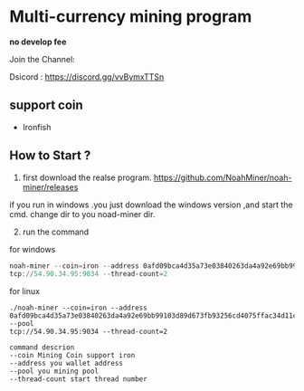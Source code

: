 # Multi-currency mining program 

**no develop fee**

Join the Channel:

Dsicord : https://discord.gg/vvBymxTTSn




## support coin
- Ironfish

## How to Start ?

1. first download the realse program.  https://github.com/NoahMiner/noah-miner/releases

if you run in windows .you just download the windows version ,and start the cmd. change dir to you noad-miner dir.


2. run the command

for windows
```powershell
noah-miner --coin=iron --address 0afd09bca4d35a73e03840263da4a92e69bb99103d89d673fb93256cd4075ffac34d11c6a1872947c9138a --pool
tcp://54.90.34.95:9034 --thread-count=2
```

for linux

```shell
./noah-miner --coin=iron --address 0afd09bca4d35a73e03840263da4a92e69bb99103d89d673fb93256cd4075ffac34d11c6a1872947c9138a --pool
tcp://54.90.34.95:9034 --thread-count=2
```

```shell
command descrion
--coin Mining Coin support iron
--address you wallet address
--pool you mining pool
--thread-count start thread number
```
